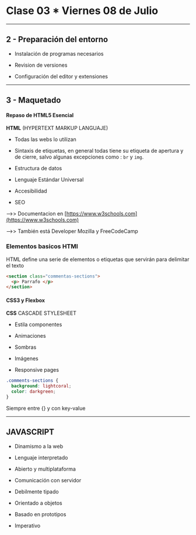 # Clase 03 * Viernes 08 de Julio

---


## 2 - Preparación del entorno

- Instalación de programas necesarios

- Revision de versiones

- Configuración del editor y extensiones

---

## 3 -  Maquetado

#### Repaso de HTML5 Esencial

**HTML** (HYPERTEXT MARKUP LANGUAJE)

- Todas las webs lo utilizan

- Sintaxis de etiquetas, en general todas tiene su etiqueta de apertura y de cierre, salvo algunas excepciones como : ```br``` y ```img```.

- Estructura de datos

- Lenguaje Estándar Universal

- Accesibilidad

- SEO

-->> Documentacion en [https://www.w3schools.com](https://www.w3schools.com)

-->> También está Developer Mozilla y FreeCodeCamp


### Elementos basicos HTMl

HTML define una serie de elementos o etiquetas que servirán para delimitar el texto

```html
<section class="commentas-sections">
  <p> Parrafo </p>
</section>
```



#### CSS3 y Flexbox

**CSS** CASCADE STYLESHEET

- Estila componentes

- Animaciones

- Sombras

- Imágenes

- Responsive pages


```CSS
.comments-sections {
  background: lightcoral;
  color: darkgreen;
}
```

Siempre entre {} y con key-value

---

## JAVASCRIPT

- Dinamismo  a la web

- Lenguaje interpretado

- Abierto y multiplataforma

- Comunicación con servidor

- Debilmente tipado

- Orientado a objetos

- Basado en prototipos

- Imperativo
